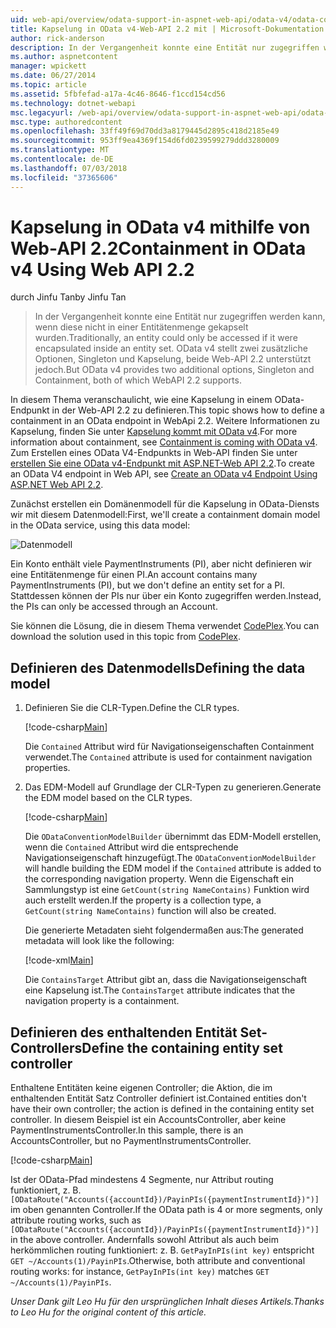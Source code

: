 ```yaml
---
uid: web-api/overview/odata-support-in-aspnet-web-api/odata-v4/odata-containment-in-web-api-22
title: Kapselung in OData v4-Web-API 2.2 mit | Microsoft-Dokumentation
author: rick-anderson
description: In der Vergangenheit konnte eine Entität nur zugegriffen werden kann, wenn diese nicht in einer Entitätenmenge gekapselt wurden. OData v4 stellt zwei zusätzliche Optionen, die Singleton-als auch Nachteile jedoch...
ms.author: aspnetcontent
manager: wpickett
ms.date: 06/27/2014
ms.topic: article
ms.assetid: 5fbfefad-a17a-4c46-8646-f1ccd154cd56
ms.technology: dotnet-webapi
msc.legacyurl: /web-api/overview/odata-support-in-aspnet-web-api/odata-v4/odata-containment-in-web-api-22
msc.type: authoredcontent
ms.openlocfilehash: 33ff49f69d70dd3a8179445d2895c418d2185e49
ms.sourcegitcommit: 953ff9ea4369f154d6fd0239599279ddd3280009
ms.translationtype: MT
ms.contentlocale: de-DE
ms.lasthandoff: 07/03/2018
ms.locfileid: "37365606"
---
```

<a name="containment-in-odata-v4-using-web-api-22"></a><span data-ttu-id="97fb3-104">Kapselung in OData v4 mithilfe von Web-API 2.2</span><span class="sxs-lookup"><span data-stu-id="97fb3-104">Containment in OData v4 Using Web API 2.2</span></span>
====================
<span data-ttu-id="97fb3-105">durch Jinfu Tan</span><span class="sxs-lookup"><span data-stu-id="97fb3-105">by Jinfu Tan</span></span>

> <span data-ttu-id="97fb3-106">In der Vergangenheit konnte eine Entität nur zugegriffen werden kann, wenn diese nicht in einer Entitätenmenge gekapselt wurden.</span><span class="sxs-lookup"><span data-stu-id="97fb3-106">Traditionally, an entity could only be accessed if it were encapsulated inside an entity set.</span></span> <span data-ttu-id="97fb3-107">OData v4 stellt zwei zusätzliche Optionen, Singleton und Kapselung, beide Web-API 2.2 unterstützt jedoch.</span><span class="sxs-lookup"><span data-stu-id="97fb3-107">But OData v4 provides two additional options, Singleton and Containment, both of which WebAPI 2.2 supports.</span></span>


<span data-ttu-id="97fb3-108">In diesem Thema veranschaulicht, wie eine Kapselung in einem OData-Endpunkt in der Web-API 2.2 zu definieren.</span><span class="sxs-lookup"><span data-stu-id="97fb3-108">This topic shows how to define a containment in an OData endpoint in WebApi 2.2.</span></span> <span data-ttu-id="97fb3-109">Weitere Informationen zu Kapselung, finden Sie unter [Kapselung kommt mit OData v4](https://blogs.msdn.com/b/odatateam/archive/2014/03/13/containment-is-coming-with-odata-v4.aspx).</span><span class="sxs-lookup"><span data-stu-id="97fb3-109">For more information about containment, see [Containment is coming with OData v4](https://blogs.msdn.com/b/odatateam/archive/2014/03/13/containment-is-coming-with-odata-v4.aspx).</span></span> <span data-ttu-id="97fb3-110">Zum Erstellen eines OData V4-Endpunkts in Web-API finden Sie unter [erstellen Sie eine OData v4-Endpunkt mit ASP.NET-Web API 2.2](create-an-odata-v4-endpoint.md).</span><span class="sxs-lookup"><span data-stu-id="97fb3-110">To create an OData V4 endpoint in Web API, see [Create an OData v4 Endpoint Using ASP.NET Web API 2.2](create-an-odata-v4-endpoint.md).</span></span>

<span data-ttu-id="97fb3-111">Zunächst erstellen ein Domänenmodell für die Kapselung in OData-Diensts wir mit diesem Datenmodell:</span><span class="sxs-lookup"><span data-stu-id="97fb3-111">First, we'll create a containment domain model in the OData service, using this data model:</span></span>

![Datenmodell](odata-containment-in-web-api-22/_static/image1.png)

<span data-ttu-id="97fb3-113">Ein Konto enthält viele PaymentInstruments (PI), aber nicht definieren wir eine Entitätenmenge für einen PI.</span><span class="sxs-lookup"><span data-stu-id="97fb3-113">An account contains many PaymentInstruments (PI), but we don't define an entity set for a PI.</span></span> <span data-ttu-id="97fb3-114">Stattdessen können der PIs nur über ein Konto zugegriffen werden.</span><span class="sxs-lookup"><span data-stu-id="97fb3-114">Instead, the PIs can only be accessed through an Account.</span></span>

<span data-ttu-id="97fb3-115">Sie können die Lösung, die in diesem Thema verwendet [CodePlex](https://aspnet.codeplex.com/SourceControl/latest#Samples/WebApi/OData/v4/ODataContainmentSample/).</span><span class="sxs-lookup"><span data-stu-id="97fb3-115">You can download the solution used in this topic from [CodePlex](https://aspnet.codeplex.com/SourceControl/latest#Samples/WebApi/OData/v4/ODataContainmentSample/).</span></span>

## <a name="defining-the-data-model"></a><span data-ttu-id="97fb3-116">Definieren des Datenmodells</span><span class="sxs-lookup"><span data-stu-id="97fb3-116">Defining the data model</span></span>

1. <span data-ttu-id="97fb3-117">Definieren Sie die CLR-Typen.</span><span class="sxs-lookup"><span data-stu-id="97fb3-117">Define the CLR types.</span></span>

    [!code-csharp[Main](odata-containment-in-web-api-22/samples/sample1.cs)]

    <span data-ttu-id="97fb3-118">Die `Contained` Attribut wird für Navigationseigenschaften Containment verwendet.</span><span class="sxs-lookup"><span data-stu-id="97fb3-118">The `Contained` attribute is used for containment navigation properties.</span></span>
2. <span data-ttu-id="97fb3-119">Das EDM-Modell auf Grundlage der CLR-Typen zu generieren.</span><span class="sxs-lookup"><span data-stu-id="97fb3-119">Generate the EDM model based on the CLR types.</span></span>

    [!code-csharp[Main](odata-containment-in-web-api-22/samples/sample2.cs)]

    <span data-ttu-id="97fb3-120">Die `ODataConventionModelBuilder` übernimmt das EDM-Modell erstellen, wenn die `Contained` Attribut wird die entsprechende Navigationseigenschaft hinzugefügt.</span><span class="sxs-lookup"><span data-stu-id="97fb3-120">The `ODataConventionModelBuilder` will handle building the EDM model if the `Contained` attribute is added to the corresponding navigation property.</span></span> <span data-ttu-id="97fb3-121">Wenn die Eigenschaft ein Sammlungstyp ist eine `GetCount(string NameContains)` Funktion wird auch erstellt werden.</span><span class="sxs-lookup"><span data-stu-id="97fb3-121">If the property is a collection type, a `GetCount(string NameContains)` function will also be created.</span></span>

    <span data-ttu-id="97fb3-122">Die generierte Metadaten sieht folgendermaßen aus:</span><span class="sxs-lookup"><span data-stu-id="97fb3-122">The generated metadata will look like the following:</span></span>

    [!code-xml[Main](odata-containment-in-web-api-22/samples/sample3.xml?highlight=10)]

    <span data-ttu-id="97fb3-123">Die `ContainsTarget` Attribut gibt an, dass die Navigationseigenschaft eine Kapselung ist.</span><span class="sxs-lookup"><span data-stu-id="97fb3-123">The `ContainsTarget` attribute indicates that the navigation property is a containment.</span></span>

## <a name="define-the-containing-entity-set-controller"></a><span data-ttu-id="97fb3-124">Definieren des enthaltenden Entität Set-Controllers</span><span class="sxs-lookup"><span data-stu-id="97fb3-124">Define the containing entity set controller</span></span>

<span data-ttu-id="97fb3-125">Enthaltene Entitäten keine eigenen Controller; die Aktion, die im enthaltenden Entität Satz Controller definiert ist.</span><span class="sxs-lookup"><span data-stu-id="97fb3-125">Contained entities don't have their own controller; the action is defined in the containing entity set controller.</span></span> <span data-ttu-id="97fb3-126">In diesem Beispiel ist ein AccountsController, aber keine PaymentInstrumentsController.</span><span class="sxs-lookup"><span data-stu-id="97fb3-126">In this sample, there is an AccountsController, but no PaymentInstrumentsController.</span></span>

[!code-csharp[Main](odata-containment-in-web-api-22/samples/sample4.cs)]

<span data-ttu-id="97fb3-127">Ist der OData-Pfad mindestens 4 Segmente, nur Attribut routing funktioniert, z. B. `[ODataRoute("Accounts({accountId})/PayinPIs({paymentInstrumentId})")]` im oben genannten Controller.</span><span class="sxs-lookup"><span data-stu-id="97fb3-127">If the OData path is 4 or more segments, only attribute routing works, such as `[ODataRoute("Accounts({accountId})/PayinPIs({paymentInstrumentId})")]` in the above controller.</span></span> <span data-ttu-id="97fb3-128">Andernfalls sowohl Attribut als auch beim herkömmlichen routing funktioniert: z. B. `GetPayInPIs(int key)` entspricht `GET ~/Accounts(1)/PayinPIs`.</span><span class="sxs-lookup"><span data-stu-id="97fb3-128">Otherwise, both attribute and conventional routing works: for instance, `GetPayInPIs(int key)` matches `GET ~/Accounts(1)/PayinPIs`.</span></span>

<span data-ttu-id="97fb3-129">*Unser Dank gilt Leo Hu für den ursprünglichen Inhalt dieses Artikels.*</span><span class="sxs-lookup"><span data-stu-id="97fb3-129">*Thanks to Leo Hu for the original content of this article.*</span></span>
